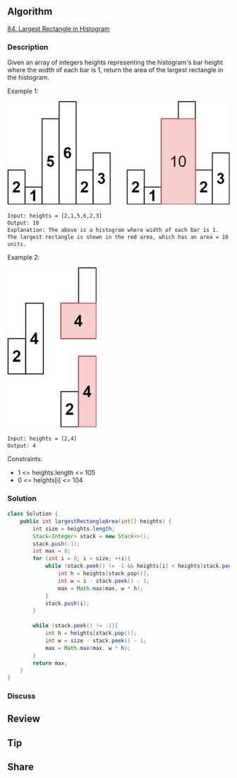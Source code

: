 ## Algorithm

[84. Largest Rectangle in Histogram](https://leetcode.com/problems/largest-rectangle-in-histogram/)

### Description

Given an array of integers heights representing the histogram's bar height where the width of each bar is 1, return the area of the largest rectangle in the histogram.


Example 1:

![](assets/20210307-00f3445a.png)

```
Input: heights = [2,1,5,6,2,3]
Output: 10
Explanation: The above is a histogram where width of each bar is 1.
The largest rectangle is shown in the red area, which has an area = 10 units.
```


Example 2:

![](assets/20210307-d33b65a9.png)

```
Input: heights = [2,4]
Output: 4
```

Constraints:

- 1 <= heights.length <= 105
- 0 <= heights[i] <= 104


### Solution

```java
class Solution {
    public int largestRectangleArea(int[] heights) {
        int size = heights.length;
        Stack<Integer> stack = new Stack<>();
        stack.push(-1);
        int max = 0;
        for (int i = 0; i < size; ++i){
            while (stack.peek() != -1 && heights[i] < heights[stack.peek()]){
                int h = heights[stack.pop()];
                int w = i - stack.peek() - 1;
                max = Math.max(max, w * h);
            }
            stack.push(i);
        }

        while (stack.peek() != -1){
            int h = heights[stack.pop()];
            int w = size - stack.peek() - 1;
            max = Math.max(max, w * h);
        }
        return max;
    }
}
```

### Discuss

## Review


## Tip


## Share
